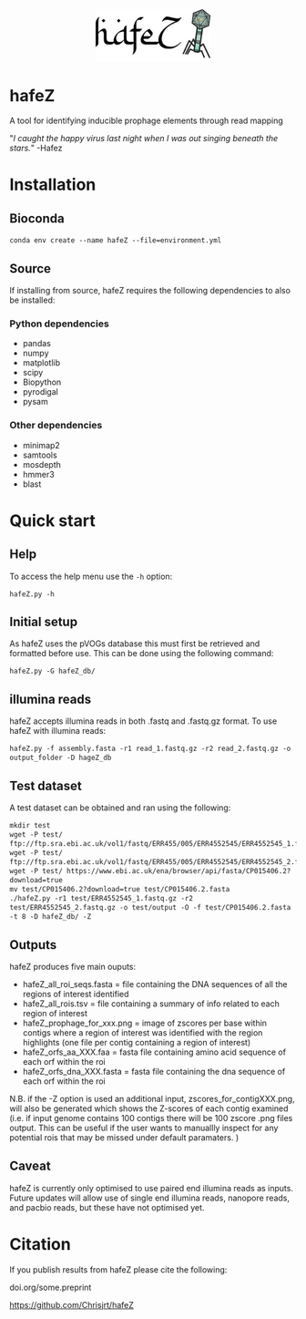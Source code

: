 <p align="center">
  <img src="hafeZ_logo.jpg" width="40%">
</p>

# hafeZ
A tool for identifying inducible prophage elements through read mapping

"*I caught the happy virus last night when I was out singing beneath the stars.*"
-Hafez

# Installation

## Bioconda

```
conda env create --name hafeZ --file=environment.yml
```

## Source

If installing from source, hafeZ requires the following dependencies to also be installed:

### Python dependencies

- pandas
- numpy
- matplotlib
- scipy
- Biopython
- pyrodigal
- pysam

### Other dependencies

- minimap2
- samtools
- mosdepth
- hmmer3
- blast

# Quick start

## Help

To access the help menu use the `-h` option:

```
hafeZ.py -h
```


## Initial setup

As hafeZ uses the pVOGs database this must first be retrieved and formatted before use. This can be done using the following command:

```
hafeZ.py -G hafeZ_db/
```

## illumina reads

hafeZ accepts illumina reads in both .fastq and .fastq.gz format. To use hafeZ with illumina reads:

```
hafeZ.py -f assembly.fasta -r1 read_1.fastq.gz -r2 read_2.fastq.gz -o output_folder -D hageZ_db
```

## Test dataset

A test dataset can be obtained and ran using the following:

```
mkdir test
wget -P test/ ftp://ftp.sra.ebi.ac.uk/vol1/fastq/ERR455/005/ERR4552545/ERR4552545_1.fastq.gz
wget -P test/ ftp://ftp.sra.ebi.ac.uk/vol1/fastq/ERR455/005/ERR4552545/ERR4552545_2.fastq.gz
wget -P test/ https://www.ebi.ac.uk/ena/browser/api/fasta/CP015406.2?download=true
mv test/CP015406.2?download=true test/CP015406.2.fasta
./hafeZ.py -r1 test/ERR4552545_1.fastq.gz -r2 test/ERR4552545_2.fastq.gz -o test/output -O -f test/CP015406.2.fasta -t 8 -D hafeZ_db/ -Z
```

## Outputs

hafeZ produces five main ouputs:

- hafeZ_all_roi_seqs.fasta = file containing the DNA sequences of all the regions of interest identified
- hafeZ_all_rois.tsv = file containing a summary of info related to each region of interest
- hafeZ_prophage_for_xxx.png = image of zscores per base within contigs where a region of interest was identified with the region highlights (one file per contig containing a region of interest)
- hafeZ_orfs_aa_XXX.faa = fasta file containing amino acid sequence of each orf within the roi
- hafeZ_orfs_dna_XXX.fasta = fasta file containing the dna sequence of each orf within the roi

N.B. if the -Z option is used an additional input, zscores_for_contigXXX.png, will also be generated which shows the Z-scores of each contig examined (i.e. if input genome contains 100 contigs there will be 100 zscore .png files output. This can be useful if the user wants to manuallly inspect for any potential rois that may be missed under default paramaters. )

## Caveat

hafeZ is currently only optimised to use paired end illumina reads as inputs. Future updates will allow use of single end illumina reads, nanopore reads, and pacbio reads, but these have not optimised yet.

# Citation

If you publish results from hafeZ please cite the following:

doi.org/some.preprint

https://github.com/Chrisjrt/hafeZ
